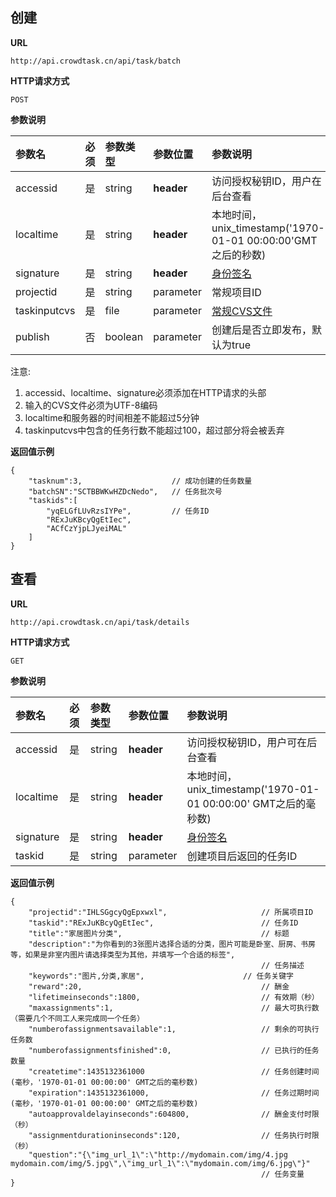 
## 创建

**URL**
```
http://api.crowdtask.cn/api/task/batch
```
   
**HTTP请求方式**
```
POST
```

**参数说明**

|参数名|必须|参数类型|参数位置|参数说明|
|:---|:---|:---|:---|:---|
|accessid|是|string|**header**|访问授权秘钥ID，用户在后台查看|
|localtime|是|string|**header**|本地时间，unix_timestamp('1970-01-01 00:00:00'GMT之后的秒数)|
|signature|是|string|**header**|[身份签名](../api/index.md#signature)|
|projectid|是|string|parameter|常规项目ID|  
|taskinputcvs|是|file|parameter|[常规CVS文件](../api/index.md#cvs)|  
|publish|否|boolean|parameter|创建后是否立即发布，默认为true|  

注意:

1. accessid、localtime、signature必须添加在HTTP请求的头部
2. 输入的CVS文件必须为UTF-8编码
3. localtime和服务器的时间相差不能超过5分钟
4. taskinputcvs中包含的任务行数不能超过100，超过部分将会被丢弃

**返回值示例**
```
{
	"tasknum":3,					// 成功创建的任务数量
    "batchSN":"SCTBBWKwHZDcNedo",	// 任务批次号
    "taskids":[						
        "yqELGfLUvRzsIYPe",			// 任务ID
		"RExJuKBcyQgEtIec",
		"ACfCzYjpLJyeiMAL"
    ]
}
```


## 查看

**URL**
```  
http://api.crowdtask.cn/api/task/details
```
   
**HTTP请求方式**
```
GET
```

**参数说明**

|参数名|必须|参数类型|参数位置|参数说明|
|:---|:---|:---|:---|:---|
|accessid|是|string|**header**|访问授权秘钥ID，用户可在后台查看|
|localtime|是|string|**header**|本地时间，unix_timestamp('1970-01-01 00:00:00' GMT之后的毫秒数)|
|signature|是|string|**header**|[身份签名](../api/index.md#signature)|
|taskid|是|string|parameter|创建项目后返回的任务ID|  

**返回值示例**
```
{
	"projectid":"IHLSGgcyQgEpxwxl",						// 所属项目ID
	"taskid":"RExJuKBcyQgEtIec",						// 任务ID
	"title":"家居图片分类",								// 标题
    "description":"为你看到的3张图片选择合适的分类，图片可能是卧室、厨房、书房等，如果是非室内图片请选择类型为其他，并填写一个合适的标签",
														// 任务描述
	"keywords":"图片,分类,家居",						// 任务关键字
	"reward":20,										// 酬金
	"lifetimeinseconds":1800,							// 有效期（秒）
	"maxassignments":1,									// 最大可执行数（需要几个不同工人来完成同一个任务）
	"numberofassignmentsavailable":1,					// 剩余的可执行任务数
	"numberofassignmentsfinished":0,					// 已执行的任务数量
	"createtime":1435132361000							// 任务创建时间(毫秒，'1970-01-01 00:00:00' GMT之后的毫秒数)
	"expiration":1435132361000,							// 任务过期时间(毫秒，'1970-01-01 00:00:00' GMT之后的毫秒数)
	"autoapprovaldelayinseconds":604800,				// 酬金支付时限（秒）
	"assignmentdurationinseconds":120,					// 任务执行时限（秒）
    "question":"{\"img_url_1\":\"http://mydomain.com/img/4.jpg mydomain.com/img/5.jpg\",\"img_url_1\":\"mydomain.com/img/6.jpg\"}"
														// 任务变量
}
```




